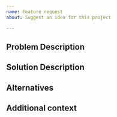 ```yaml
---
name: Feature request
about: Suggest an idea for this project

---
```


## Problem Description
<!-- Please provide a clear and concise description of what the problem or issue the proposed feature will solve (Ex. I'm always frustrated when ...) -->

## Solution Description
<!-- Please provide a clear and concise description of what you want to happen -->

## Alternatives
<!-- Please provide clear and concise description of any alternative solutions or features you have considered -->

## Additional context
<!-- Add any other context or screenshots about the feature request here. -->
